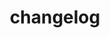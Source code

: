 ---
layout: page.liquid
eleventyExcludeFromCollections: true
permalink: '/changelog/'
noindex: true
title: changelog
subhead: a summary of changes to your website
---